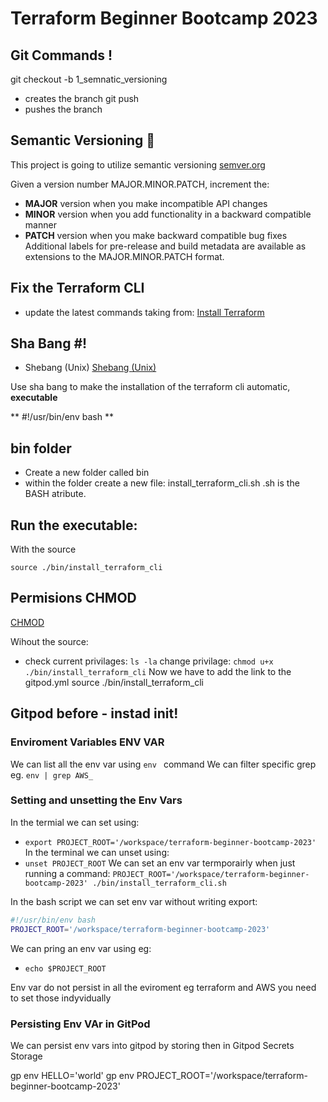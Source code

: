 # Terraform Beginner Bootcamp 2023

## Git Commands !

git checkout -b 1_semnatic_versioning 
-  creates the branch
git push 
- pushes the branch

## Semantic Versioning :mage:

This project is going to utilize semantic versioning
[semver.org](https://semver.org/)

Given a version number MAJOR.MINOR.PATCH, increment the:

- **MAJOR** version when you make incompatible API changes
- **MINOR** version when you add functionality in a backward compatible manner
- **PATCH** version when you make backward compatible bug fixes
Additional labels for pre-release and build metadata are available as extensions to the MAJOR.MINOR.PATCH format.


## Fix the Terraform CLI 

- update the latest commands taking from:
[Install Terraform](https://developer.hashicorp.com/terraform/tutorials/aws-get-started/install-cli)

## Sha Bang #!

- Shebang (Unix)
[Shebang (Unix)](https://en.wikipedia.org/wiki/Shebang_(Unix))

Use sha bang to make the installation of the terraform cli automatic, **executable**

** #!/usr/bin/env bash **

## bin folder

-  Create a new folder called bin
- within the folder create a new file: install_terraform_cli.sh
 .sh is the BASH atribute.

## Run the executable:

With the source

`
source ./bin/install_terraform_cli
`
## Permisions CHMOD

[CHMOD](https://en.wikipedia.org/wiki/Chmod)

Wihout the source:
- check current privilages:
`
ls -la
`
change privilage:
`
chmod u+x ./bin/install_terraform_cli
`
Now we have to add the link to the gitpod.yml
      source ./bin/install_terraform_cli
      
## Gitpod before - instad init!

### Enviroment Variables ENV VAR

We can list all the env var using  `env ` command
We can filter specific grep eg.  `env | grep AWS_`

### Setting and unsetting the Env Vars

In the termial we can set using: 
- `export PROJECT_ROOT='/workspace/terraform-beginner-bootcamp-2023'`
In the terminal we can unset using:
- `unset PROJECT_ROOT`
We can set an env var termporairly when just running a command:
`PROJECT_ROOT='/workspace/terraform-beginner-bootcamp-2023' ./bin/install_terraform_cli.sh`

In the bash script we can set env var without writing export:
```sh
#!/usr/bin/env bash 
PROJECT_ROOT='/workspace/terraform-beginner-bootcamp-2023'
```
We can pring an env var using eg:
- `echo $PROJECT_ROOT`

Env var do not persist in all the eviroment eg terraform and AWS you need to set those indyvidually

### Persisting Env VAr in GitPod

 We can persist env vars into gitpod by storing then in Gitpod Secrets Storage 

 gp env HELLO='world'
 gp env PROJECT_ROOT='/workspace/terraform-beginner-bootcamp-2023'

